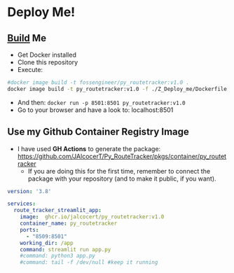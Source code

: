 # Deploy Me!

## [Build](https://fossengineer.com/building-docker-container-images/) Me

* Get Docker installed
* Clone this repository
* Execute:

```sh
#docker image build -t fossengineer/py_routetracker:v1.0 .
docker image build -t py_routetracker:v1.0 -f ./Z_Deploy_me/Dockerfile .
```


* And then: `docker run -p 8501:8501 py_routetracker:v1.0`
* Go to your browser and have a look to: localhost:8501

## Use my Github Container Registry Image

* I have used **GH Actions** to generate the package: <https://github.com/JAlcocerT/Py_RouteTracker/pkgs/container/py_routetracker>
  * If you are doing this for the first time, remember to connect the package with your repository (and to make it public, if you want).


```yml
version: '3.8'

services:
  route_tracker_streamlit_app:
    image:  ghcr.io/jalcocert/py_routetracker:v1.0 
    container_name: py_routetracker
    ports:
      - "8509:8501"
    working_dir: /app
    command: streamlit run app.py
    #command: python3 app.py
    #command: tail -f /dev/null #keep it running
```